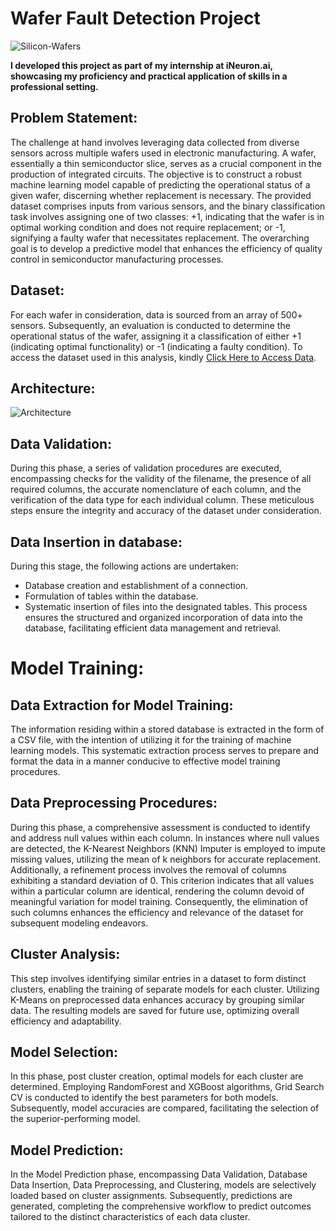# Wafer Fault Detection Project
![Silicon-Wafers](https://github.com/piushkaushik/Wafer_Fault_Detection/assets/95517586/fe84685b-8916-4876-a767-f81c0a32b0f6)

**I developed this project as part of my internship at iNeuron.ai, showcasing my proficiency and practical application of skills in a professional setting.**
## Problem Statement:
The challenge at hand involves leveraging data collected from diverse sensors across multiple wafers used in electronic manufacturing. A wafer, essentially a thin semiconductor slice, serves as a crucial component in the production of integrated circuits. The objective is to construct a robust machine learning model capable of predicting the operational status of a given wafer, discerning whether replacement is necessary. The provided dataset comprises inputs from various sensors, and the binary classification task involves assigning one of two classes: +1, indicating that the wafer is in optimal working condition and does not require replacement; or -1, signifying a faulty wafer that necessitates replacement. The overarching goal is to develop a predictive model that enhances the efficiency of quality control in semiconductor manufacturing processes.

## Dataset:
For each wafer in consideration, data is sourced from an array of 500+ sensors. Subsequently, an evaluation is conducted to determine the operational status of the wafer, assigning it a classification of either +1 (indicating optimal functionality) or -1 (indicating a faulty condition). To access the dataset used in this analysis, kindly [Click Here to Access Data](https://drive.google.com/drive/folders/1BOnv-jyPS7vHz7vQv2otD0_GNZ0TL6yu?usp=drive_link).

## Architecture:
![Architecture](https://github.com/piushkaushik/Wafer_Fault_Detection/assets/95517586/94da8c90-5c7c-4b0e-8db3-75eb0782666b)

## Data Validation:
During this phase, a series of validation procedures are executed, encompassing checks for the validity of the filename, the presence of all required columns, the accurate nomenclature of each column, and the verification of the data type for each individual column. These meticulous steps ensure the integrity and accuracy of the dataset under consideration.

## Data Insertion in database:
During this stage, the following actions are undertaken:

- Database creation and establishment of a connection.
- Formulation of tables within the database.
- Systematic insertion of files into the designated tables.
This process ensures the structured and organized incorporation of data into the database, facilitating efficient data management and retrieval.

# Model Training:
## Data Extraction for Model Training:
The information residing within a stored database is extracted in the form of a CSV file, with the intention of utilizing it for the training of machine learning models. This systematic extraction process serves to prepare and format the data in a manner conducive to effective model training procedures.

## Data Preprocessing Procedures:
During this phase, a comprehensive assessment is conducted to identify and address null values within each column. In instances where null values are detected, the K-Nearest Neighbors (KNN) Imputer is employed to impute missing values, utilizing the mean of k neighbors for accurate replacement.
Additionally, a refinement process involves the removal of columns exhibiting a standard deviation of 0. This criterion indicates that all values within a particular column are identical, rendering the column devoid of meaningful variation for model training. Consequently, the elimination of such columns enhances the efficiency and relevance of the dataset for subsequent modeling endeavors.

## Cluster Analysis:
This step involves identifying similar entries in a dataset to form distinct clusters, enabling the training of separate models for each cluster. Utilizing K-Means on preprocessed data enhances accuracy by grouping similar data. The resulting models are saved for future use, optimizing overall efficiency and adaptability.

## Model Selection:
In this phase, post cluster creation, optimal models for each cluster are determined. Employing RandomForest and XGBoost algorithms, Grid Search CV is conducted to identify the best parameters for both models. Subsequently, model accuracies are compared, facilitating the selection of the superior-performing model.

## Model Prediction:

In the Model Prediction phase, encompassing Data Validation, Database Data Insertion, Data Preprocessing, and Clustering, models are selectively loaded based on cluster assignments. Subsequently, predictions are generated, completing the comprehensive workflow to predict outcomes tailored to the distinct characteristics of each data cluster.


